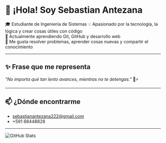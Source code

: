 # 👋 ¡Hola! Soy Sebastian Antezana

🎓 Estudiante de Ingeniería de Sistemas 
💡 Apasionado por la tecnología, la lógica y crear cosas útiles con código  
🌱 Actualmente aprendiendo Git, GitHub y desarrollo web  
🚀 Me gusta resolver problemas, aprender cosas nuevas y compartir el conocimiento

---

## ✨ Frase que me representa

_"No importa qué tan lento avances, mientras no te detengas."_ 🐢⚡

---

## 📫 ¿Dónde encontrarme
-  sebastianantezana222@gmail.com
- +591 68448828

---
![GitHub Stats](https://github-readme-stats.vercel.app/api?username=SEBASTIAN1SAC1&show_icons=true&theme=tokyonight)

